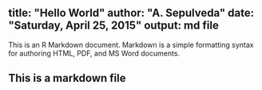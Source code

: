 title: "Hello World"
author: "A. Sepulveda"
date: "Saturday, April 25, 2015"
output: md file
---

This is an R Markdown document. Markdown is a simple formatting syntax for authoring HTML, PDF, and MS Word documents.
## This is a markdown file
